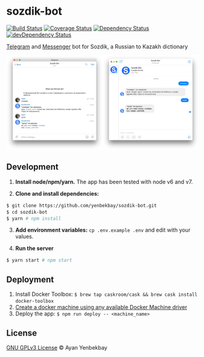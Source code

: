 # sozdik-bot

[![Build Status](https://img.shields.io/travis/yenbekbay/sozdik-bot.svg)](https://travis-ci.org/yenbekbay/sozdik-bot)
[![Coverage Status](https://img.shields.io/codecov/c/github/yenbekbay/sozdik-bot.svg)](https://codecov.io/gh/yenbekbay/sozdik-bot)
[![Dependency Status](https://img.shields.io/david/yenbekbay/sozdik-bot.svg)](https://david-dm.org/yenbekbay/sozdik-bot)
[![devDependency Status](https://img.shields.io/david/dev/yenbekbay/sozdik-bot.svg)](https://david-dm.org/yenbekbay/sozdik-bot?type=dev)

[Telegram](https://telegram.me/SozdikBot) and [Messenger](https://m.me/sozdikbot) bot for Sozdik, a Russian to Kazakh dictionary

<img width="50%" src=".github/sozdik-telegram-bot.jpg" alt="Telegram screenshot"><img width="50%" src=".github/sozdik-messenger-bot.jpg" alt="Messenger screenshot">

## Development

1. **Install node/npm/yarn.** The app has been tested with node v6 and v7.

2. **Clone and install dependencies:**
```bash
$ git clone https://github.com/yenbekbay/sozdik-bot.git
$ cd sozdik-bot
$ yarn # npm install
```

3. **Add environment variables:** `cp .env.example .env` and edit with your values.

4. **Run the server**
```bash
$ yarn start # npm start
```

## Deployment

1. Install Docker Toolbox: `$ brew tap caskroom/cask && brew cask install docker-toolbox`
2. [Create a docker machine using any available Docker Machine driver](https://docs.docker.com/machine/get-started-cloud/)
3. Deploy the app: `$ npm run deploy -- <machine_name>`

## License

[GNU GPLv3 License](./LICENSE) © Ayan Yenbekbay
